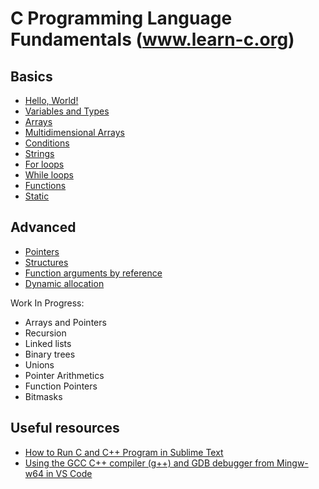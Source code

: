 # C Programming Language Fundamentals (www.learn-c.org)

## Basics
- [Hello, World!](01_hello.c)
- [Variables and Types](02_data_types.c)
- [Arrays](03_1d_arrays.c)
- [Multidimensional Arrays](04_2d_arrays.c)
- [Conditions](05_conditions.c)
- [Strings](06_strings.c)
- [For loops](07_for_loops.c)
- [While loops](08_while_loops.c)
- [Functions](09_functions.c)
- [Static](10_static_variables.c)

## Advanced
- [Pointers](11_pointers.c)
- [Structures](12_structures.c)
- [Function arguments by reference](13_function_arguments_by_reference.c)
- [Dynamic allocation]()  

Work In Progress:  

- Arrays and Pointers
- Recursion
- Linked lists
- Binary trees
- Unions
- Pointer Arithmetics
- Function Pointers
- Bitmasks

## Useful resources

- [How to Run C and C++ Program in Sublime Text](https://www.thecrazyprogrammer.com/2017/04/how-to-run-c-and-c-program-in-sublime-text.html)
- [Using the GCC C++ compiler (g++) and GDB debugger from Mingw-w64 in VS Code](https://code.visualstudio.com/docs/cpp/config-mingw)
